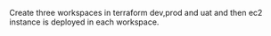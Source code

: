Create three workspaces in terraform dev,prod and uat and then ec2 instance is deployed in each workspace.
